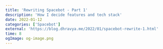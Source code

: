 ```yaml
---
title: 'Rewriting Spacebot - Part 1'
description: 'How I decide features and tech stack'
date: 2022-01-12
categories: ['Spacebot']
external: 'https://blog.dhravya.me/2022/01/spacebot-rewrite-1.html'
time: 8
ogImage: og-image.png
---
```

